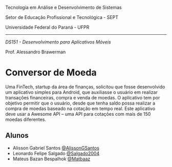 Tecnologia em Análise e Desenvolvimento de Sistemas

Setor de Educação Profissional e Tecnológica - SEPT

Universidade Federal do Paraná - UFPR

---

*DS151 - Desenvolvimento para Aplicativos Móveis*

Prof. Alessandro Brawerman

# Conversor de Moeda
Uma FinTech, startup da área de finanças, solicitou que fosse desenvolvido um aplicativo simples para Android, que auxiliasse o usuário em
realizar transações financeiras, compra e venda de moedas.
O aplicativo tem por objetivo permitir que o usuário, desde que tenha
saldo possa realizar a compra de moedas baseado na cotação em tempo
real. Este aplicativo deve usar a Awesome API – uma API para cotações
com mais de 150 moedas diferentes.

## Alunos
- Alisson Gabriel Santos [@AlissonGSantos](https://github.com/AlissonGSantos)
- Leonardo Felipe Salgado [@Salgado2004](https://github.com/Salgado2004)
- Mateus Bazan Bespalhok [@Matbaaz](https://github.com/Matbaaz)
